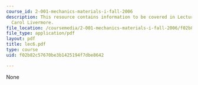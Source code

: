 ```yaml
---
course_id: 2-001-mechanics-materials-i-fall-2006
description: This resource contains information to be covered in Lecture 6 by Prof.
  Carol Livermore.
file_location: /coursemedia/2-001-mechanics-materials-i-fall-2006/f02b82c57670be3b1425194f7dbe8642_lec6.pdf
file_type: application/pdf
layout: pdf
title: lec6.pdf
type: course
uid: f02b82c57670be3b1425194f7dbe8642

---
```

None